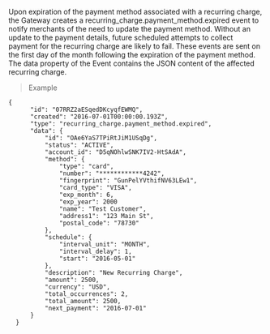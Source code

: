 <div class="method-area">
  <div class="method-copy">
    <div class="method-copy-padding">
      <p>Upon expiration of the payment method associated with a recurring charge, the Gateway creates a
      <span class="code-green">recurring_charge.payment_method.expired</span> event to notify merchants of the need to update the payment method. Without an update to the payment details, future scheduled attempts to collect payment for the recurring charge are likely to fail. These events are sent on the first day of the month following the expiration of the payment method. The <span class="code-green">data</span> property of the Event contains the JSON content of the affected recurring charge.</p>
    </div>
  </div>
  <blockquote><p>Example</p></blockquote>

  <pre><code class="json">{
      "id": "07RRZ2aESqedDKcyqfEWMQ",
      "created": "2016-07-01T00:00:00.193Z",
      "type": "recurring_charge.payment_method.expired",
      "data": {
          "id": "OAe6YaS7TPiRtJiM1USqDg",
          "status": "ACTIVE",
          "account_id": "D5qNOhlwSNK7IV2-HtSAdA",
          "method": {
              "type": "card",
              "number": "************4242",
              "fingerprint": "GunPelYVthifNV63LEw1",
              "card_type": "VISA",
              "exp_month": 6,
              "exp_year": 2000
              "name": "Test Customer",
              "address1": "123 Main St",
              "postal_code": "78730"
          },
          "schedule": {
              "interval_unit": "MONTH",
              "interval_delay": 1,
              "start": "2016-05-01"
          },
          "description": "New Recurring Charge",
          "amount": 2500,
          "currency": "USD",
          "total_occurrences": 2,
          "total_amount": 2500,
          "next_payment": "2016-07-01"
      }
  }</code>
  </pre>
</div>
